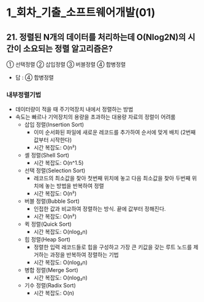 # 1_회차_기출_소프트웨어개발(01)

## 21. 정렬된 N개의 데이터를 처리하는데 O(Nlog2N)의 시간이 소요되는 정렬 알고리즘은?
① 선택정렬
② 삽입정렬
③ 버블정렬
④ 합병정렬
- 답 : ④ 합병정렬

### 내부정렬기법
- 데이터량이 적을 때 주기억장치 내에서 정렬하는 방법
- 속도는 빠르나 기억장치의 용량을 초과하는 대용량 자료의 정렬이 어려룸
  - 삽입 정렬(Insertion Sort)
    - 이미 순서화된 파일에 새로운 레코드를 추가하여 순서에 맞게 배치 (2번째 값부터 시작한다)
    - 시간 복잡도: O(n²)
  - 셸 정렬(Shell Sort)
    - 시간 복잡도: O(n^1.5)
  - 선택 정렬(Selection Sort)
    - 레코드의 최소값을 찾아 첫번째 위치에 놓고 다음 최소값을 찾아 두번째 위치에 놓는 방법을 반복하여 정렬
    - 시간 복잡도: O(n²)
  - 버블 정렬(Bubble Sort)
    - 인접한 값과 비교하여 정렬하는 방식. 끝에 값부터 정해진다.
    - 시간 복잡도: O(n²)
  - 퀵 정렬(Quick Sort)
    - 시간 복잡도: O(nlog₂n)
  - 힙 정렬(Heap Sort)
    - 정렬한 입력 레코드들로 힙을 구성하고 가장 큰 키값을 갖는 루트 노드를 제거하는 과정을 반복하여 정렬하는 기법
    - 시간 복잡도: O(nlog₂n)
  - 병합 정렬(Merge Sort)
    - 시간 복잡도: O(nlog₂n)
  - 기수 정렬(Radix Sort)
    - 시간 복잡도: O(n)
  
